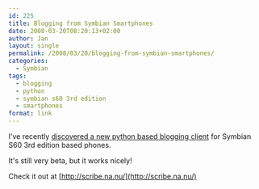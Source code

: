 ```yaml
---
id: 225
title: Blogging from Symbian Smartphones
date: 2008-03-20T08:20:13+02:00
author: Jan
layout: single
permalink: /2008/03/20/blogging-from-symbian-smartphones/
categories:
  - Symbian
tags:
  - blogging
  - python
  - symbian s60 3rd edition
  - smartphones
format: link
---
```

I've recently [discovered a new python based blogging client](http://www.smstextnews.com/2008/03/the_fastest_symbian_developer_on_the_planet_and_my_wordpress_client.html) for Symbian S60 3rd edition based phones. 

It's still very beta, but it works nicely! 

Check it out at [http://scribe.na.nu/](http://scribe.na.nu/)